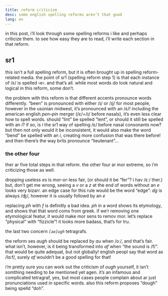 ```yaml
---
title: reform criticism
desc: some english spelling reforms aren’t that good
lang: en
---
```

in this post, i’ll look through some spelling reforms i like and perhaps criticize them. to see how easy they are to read, i’ll write each section in that reform.

## sr1

this isn’t a full spelling reform, but it is often brought up in spelling reform-related media. the point of sr1 (spelling reform step 1) is that each instance of /ɛ/ is spelled ‹e›. and that’s all. while most words *do* look natural and logical in this reform, some don’t.

the problem with this reform is that different accents pronounce words differently. “been” is pronounced with either /ɪ/ or /ɪj/ for most people, however in the usonian midwest, it’s pronounced with an /ɛ/! including the american english *pen*–*pin* merger (/ɛ/=/ɪ/ before nasals), it’s even less clear how to spell words. should “lint” be spelled “lent”, or should it still be spelled with an *i*? if so, is *i* the sr1 way of spelling /ɛ/ before nasal consonants now? but then not only would it be inconsistent, it would also make the word “bend” be spelled with an *i*, creating more confusion that was there before! and then there’s the way brits pronounce “lieutenant”…

### the other four

ther ar five total steps in that reform. the other four ar mor extreme, so i’m criticizing those as well.

dropping useless *e*s is mor-or-less fair, (or should it be “fer”? i hav /ɛː/ ther.) but, don’t get me wrong, seeing a *v* or a *z* at the end of words without an *e* looks very bizarr. an edge case for this rule would be the word “edge”: *dg* is always /ʤ/, however it is usually followd by an *e*

replacing *ph* with *f* is definitly a bad idea. *ph* in a word shows its etymology, and shows that thát word coms from greek. if we’r removing one etymological featur, it would make mor sens to remov mor. let’s replace “physical” with “fizzicle”! it looks more badass, that’s for tru.

the last two concern *`[ao]ugh`* tetragrafs.

the reform ses *augh* should be replaced by *au* when /oː/, and that’s fair. what isn’t, however, is it being transformed into *af* when “the sound is /f/”. that would be quite adequat, but not globally! english peopl say that word as /lɑːf/, surely *af* wouldn’t be a good spelling for that!

i’m pretty sure you can work out the criticism of *ough* yourself, it isn’t somthing needing to be mentioned yet agen. it’s an infamous and complicated tetragraf, yes, but most cases people complain about ar just pronunciations used in specific words. also this reform proposes “dough” being spelld “doh”.